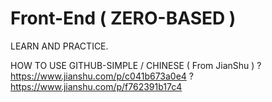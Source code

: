 # Front-End ( ZERO-BASED )
LEARN AND PRACTICE. 

HOW TO USE GITHUB-SIMPLE / CHINESE ( From JianShu )
?  https://www.jianshu.com/p/c041b673a0e4
?  https://www.jianshu.com/p/f762391b17c4
